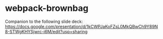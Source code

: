 # webpack-brownbag

Companion to the following slide deck: https://docs.google.com/presentation/d/1kCWPJaKoFZsL0MkQBwCh9Y89N8-STWgKHYSjwrc-i6M/edit?usp=sharing